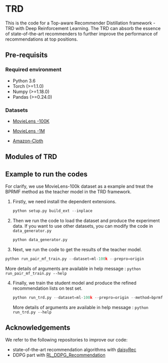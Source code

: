 # TRD
This is the code for a Top-aware Recommender Distillation framework - TRD with Deep Reinforcement Learning.  The TRD can absorb the essence of state-of-the-art recommenders to further improve the performance of recommendations at top positions.

 ## Pre-requisits

### Required environment

- Python 3.6
- Torch (>=1.1.0)
- Numpy (>=1.18.0)
- Pandas (>=0.24.0)

### Datasets

- [MovieLens -100K](https://grouplens.org/datasets/movielens/100k/)

- [MovieLens -1M](https://grouplens.org/datasets/movielens/1m/)

- [Amazon-Cloth](http://snap.stanford.edu/data/amazon/productGraph/categoryFiles/reviews_Clothing_Shoes_and_Jewelry_5.json.gz)

## Modules of TRD



## Example to run the codes

For clarify, we use MovieLens-100k dataset as a example and treat the BPRMF method as the teacher model in the TRD framework.

1. Firstly, we need install the dependent extensions.

   ```python
   python setup.py build_ext --inplace
   ```

2. Then we  run the code to load the dataset and produce the experiment data. If you want to use other datasets, you can modify the code in `data_generator.py`

   ```python
   python data_generator.py
   ```

3.  Next,  we run the code to get the results of the teacher model.

   ```python
   python run_pair_mf_train.py --dataset=ml-100k --prepro=origin 
   ```

   More details of arguments are available in help message : `python run_pair_mf_train.py --help`

4. Finally, we train the student model and produce the refined recommendation lists on test set.

   ```python
   python run_trd.py --dataset=ml-100k --prepro=origin --method=bprmf --n_actions=20 --pred_score=0
   ```

   More details of arguments are available in help message : `python run_trd.py --help`

## Acknowledgements

We refer to the following repositories to improve our code:

- state-of-the-art recommendation algorithms  with [daisyRec](https://github.com/AmazingDD/daisyRec)
- DDPG part with [RL_DDPG_Recommendation](https://github.com/bcsrn/RL_DDPG_Recommendation)

